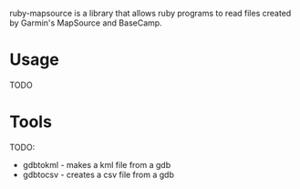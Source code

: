 ruby-mapsource is a library that allows ruby programs to read files created by Garmin's MapSource and BaseCamp.

# Usage

TODO

# Tools

TODO:

 - gdbtokml - makes a kml file from a gdb
 - gdbtocsv - creates a csv file from a gdb
